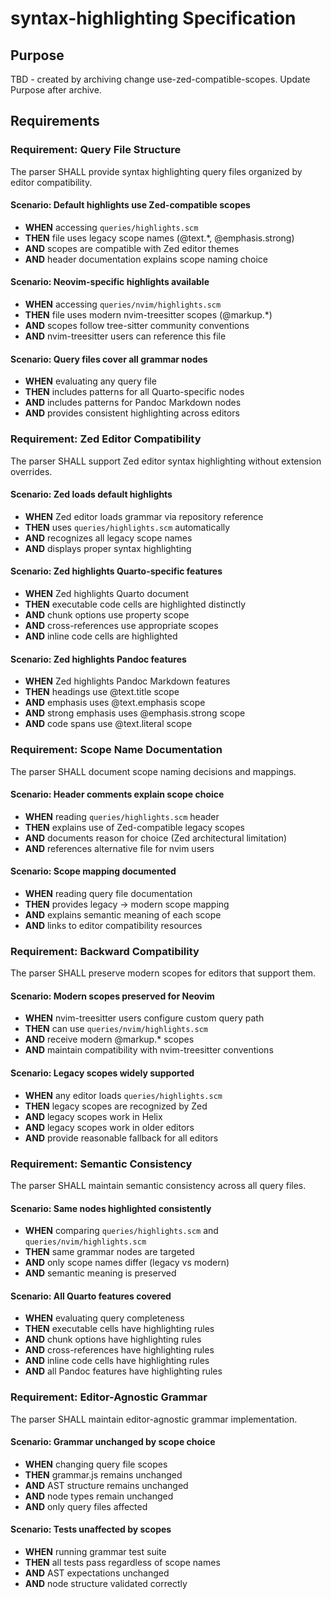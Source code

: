 # syntax-highlighting Specification

## Purpose
TBD - created by archiving change use-zed-compatible-scopes. Update Purpose after archive.
## Requirements
### Requirement: Query File Structure
The parser SHALL provide syntax highlighting query files organized by editor compatibility.

#### Scenario: Default highlights use Zed-compatible scopes
- **WHEN** accessing `queries/highlights.scm`
- **THEN** file uses legacy scope names (@text.*, @emphasis.strong)
- **AND** scopes are compatible with Zed editor themes
- **AND** header documentation explains scope naming choice

#### Scenario: Neovim-specific highlights available
- **WHEN** accessing `queries/nvim/highlights.scm`
- **THEN** file uses modern nvim-treesitter scopes (@markup.*)
- **AND** scopes follow tree-sitter community conventions
- **AND** nvim-treesitter users can reference this file

#### Scenario: Query files cover all grammar nodes
- **WHEN** evaluating any query file
- **THEN** includes patterns for all Quarto-specific nodes
- **AND** includes patterns for Pandoc Markdown nodes
- **AND** provides consistent highlighting across editors

### Requirement: Zed Editor Compatibility
The parser SHALL support Zed editor syntax highlighting without extension overrides.

#### Scenario: Zed loads default highlights
- **WHEN** Zed editor loads grammar via repository reference
- **THEN** uses `queries/highlights.scm` automatically
- **AND** recognizes all legacy scope names
- **AND** displays proper syntax highlighting

#### Scenario: Zed highlights Quarto-specific features
- **WHEN** Zed highlights Quarto document
- **THEN** executable code cells are highlighted distinctly
- **AND** chunk options use property scope
- **AND** cross-references use appropriate scopes
- **AND** inline code cells are highlighted

#### Scenario: Zed highlights Pandoc features
- **WHEN** Zed highlights Pandoc Markdown features
- **THEN** headings use @text.title scope
- **AND** emphasis uses @text.emphasis scope
- **AND** strong emphasis uses @emphasis.strong scope
- **AND** code spans use @text.literal scope

### Requirement: Scope Name Documentation
The parser SHALL document scope naming decisions and mappings.

#### Scenario: Header comments explain scope choice
- **WHEN** reading `queries/highlights.scm` header
- **THEN** explains use of Zed-compatible legacy scopes
- **AND** documents reason for choice (Zed architectural limitation)
- **AND** references alternative file for nvim users

#### Scenario: Scope mapping documented
- **WHEN** reading query file documentation
- **THEN** provides legacy → modern scope mapping
- **AND** explains semantic meaning of each scope
- **AND** links to editor compatibility resources

### Requirement: Backward Compatibility
The parser SHALL preserve modern scopes for editors that support them.

#### Scenario: Modern scopes preserved for Neovim
- **WHEN** nvim-treesitter users configure custom query path
- **THEN** can use `queries/nvim/highlights.scm`
- **AND** receive modern @markup.* scopes
- **AND** maintain compatibility with nvim-treesitter conventions

#### Scenario: Legacy scopes widely supported
- **WHEN** any editor loads `queries/highlights.scm`
- **THEN** legacy scopes are recognized by Zed
- **AND** legacy scopes work in Helix
- **AND** legacy scopes work in older editors
- **AND** provide reasonable fallback for all editors

### Requirement: Semantic Consistency
The parser SHALL maintain semantic consistency across all query files.

#### Scenario: Same nodes highlighted consistently
- **WHEN** comparing `queries/highlights.scm` and `queries/nvim/highlights.scm`
- **THEN** same grammar nodes are targeted
- **AND** only scope names differ (legacy vs modern)
- **AND** semantic meaning is preserved

#### Scenario: All Quarto features covered
- **WHEN** evaluating query completeness
- **THEN** executable cells have highlighting rules
- **AND** chunk options have highlighting rules
- **AND** cross-references have highlighting rules
- **AND** inline code cells have highlighting rules
- **AND** all Pandoc features have highlighting rules

### Requirement: Editor-Agnostic Grammar
The parser SHALL maintain editor-agnostic grammar implementation.

#### Scenario: Grammar unchanged by scope choice
- **WHEN** changing query file scopes
- **THEN** grammar.js remains unchanged
- **AND** AST structure remains unchanged
- **AND** node types remain unchanged
- **AND** only query files affected

#### Scenario: Tests unaffected by scopes
- **WHEN** running grammar test suite
- **THEN** all tests pass regardless of scope names
- **AND** AST expectations unchanged
- **AND** node structure validated correctly

